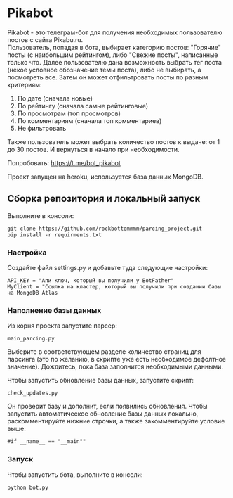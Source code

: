 # Pikabot
Pikabot - это телеграм-бот для получения необходимых пользователю постов с сайта Pikabu.ru.  
Пользователь, попадая в бота, выбирает категорию постов: "Горячие" посты (с наибольшим рейтингом), либо "Свежие посты", написанные только что. Далее пользователю дана возможность выбрать тег поста (некое условное обозначение темы поста), либо не выбирать, а посмотреть все. Затем он может отфильтровать посты по разным критериям:
1. По дате (сначала новые)
2. По рейтингу (сначала самые рейтинговые)
3. По просмотрам (топ просмотров)
4. По комментариям (сначала топ комментариев)
5. Не фильтровать

Также пользователь может выбрать количество постов к выдаче: от 1 до 30 постов. И вернуться в начало при необходимости.

Попробовать: https://t.me/bot_pikabot  

Проект запущен на heroku, используется база данных MongoDB.

## Сборка репозитория и локальный запуск
Выполните в консоли:
```
git clone https://github.com/rockbottommmm/parcing_project.git
pip install -r requirments.txt
```
 
### Настройка
Создайте файл settings.py и добавьте туда следующие настройки:
```
API_KEY = "Апи ключ, который вы получили у BotFather"
MyClient = "Ссылка на кластер, который вы получили при создании базы на MongoDB Atlas
```
### Наполнение базы данных
Из корня проекта запустите парсер:
```
main_parcing.py
```
Выберите в соответствующем разделе количество страниц для парсинга (это по желанию, в скрипте уже есть необходимое дефолтное значение).
Дождитесь, пока база заполнится необходимыми данными.

Чтобы запустить обновление базы данных, запустите скрипт:
```
check_updates.py
```
Он проверит базу и дополнит, если появились обновления.
Чтобы запустить автоматическое обновление базы данных локально, раскомментируйте нижние строчки, 
а также закомментируйте условие выше:
```
#if __name__ == "__main""
```

### Запуск
Чтобы запустить бота, выполните в консоли:
```
python bot.py
```
